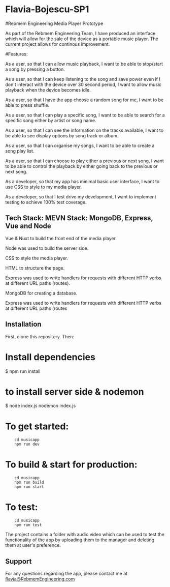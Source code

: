 # Flavia-Bojescu-SP1

#Rebmem Engineering Media Player Prototype

As part of the Rebmem Engineering Team, I have produced an interface which will allow for the sale of the device as a portable music player.
The current project allows for continous improvement.

#Features:

As a user, so that I can allow music playback,
I want to be able to stop/start a song by pressing a button.

As a user, so that I can keep listening to the song and save power even if I don't interact with the device over 30 second period,
I want to allow music playback when the device becomes idle.

As a user, so that I have the app choose a random song for me,
I want to be able to press shuffle.

As a user, so that I can play a specific song,
I want to be able to search for a specific song either by artist or song name.

As a user, so that I can see the information on the tracks available,
I want to be able to see display options by song track or album.

As a user, so that I can organise my songs,
I want to be able to create a song play list.

As a user, so that I can choose to play either a previous or next song,
I want to be able to control the playback by either going back to the previous or next song.


As a developer, so that my app has minimal basic user interface,
I want to use CSS to style to my media player.

As a developer, so that I test drive my development,
I want to implement testing to achieve 100% test coverage.

## Tech Stack: MEVN Stack: MongoDB, Express, Vue and Node

Vue & Nuxt to build the front end of the media player.

Node was used to build the server side.

CSS to style the media player.

HTML to structure the page.

Express was used to write handlers for requests with different HTTP verbs at different URL paths (routes).

MongoDB for creating a database.

Express was used to write handlers for requests with different HTTP verbs at different URL paths (routes

## Installation

First, clone this repository. Then:

 # Install dependencies
$ npm run install

# to install server side & nodemon
 $ node index.js nodemon index.js

# To get started:

        cd musicapp
        npm run dev

# To build & start for production:

        cd musicapp
        npm run build
        npm run start

# To test:

        cd musicapp
        npm run test

The project contains a folder with audio video which can be used to test the functionality of the app by uploading them to the manager and deleting them at user's preference.      

## Support

For any questions regarding the app, please contact me at flavia@RebmemEngineering.com